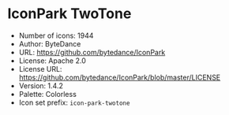 # IconPark TwoTone

- Number of icons: 1944
- Author: ByteDance
- URL: https://github.com/bytedance/IconPark
- License: Apache 2.0
- License URL: https://github.com/bytedance/IconPark/blob/master/LICENSE
- Version: 1.4.2
- Palette: Colorless
- Icon set prefix: `icon-park-twotone`

